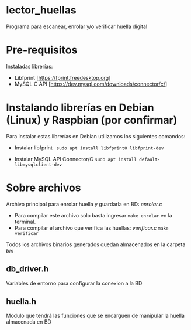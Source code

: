 # lector_huellas
Programa para escanear, enrolar y/o verificar huella digital

# Pre-requisitos
Instaladas librerías:
- Libfprint [https://fprint.freedesktop.org]
- MySQL C API [https://dev.mysql.com/downloads/connector/c/]

# Instalando librerías en Debian (Linux) y Raspbian (por confirmar)
Para instalar estas librerías en Debian utilizamos los siguientes comandos:
- Instalar libfprint
``` sudo apt install libfprint0 libfprint-dev``` 

- Instalar MySQL API Connector/C
```sudo apt install default-libmysqlclient-dev```

# Sobre archivos
Archivo principal para enrolar huella y guardarla en BD:  *enrolar.c*
- Para compilar este archivo solo basta ingresar `make enrolar` en la terminal.
- Para compilar el archivo que verifica las huellas: *verificar.c*
``` make verificar ```

Todos los archivos binarios generados quedan almacenados en la carpeta *bin*

## db_driver.h
Variables de entorno para configurar la conexion a la BD

## huella.h
Modulo que tendrá las funciones que se encarguen de manipular la huella almacenada en BD